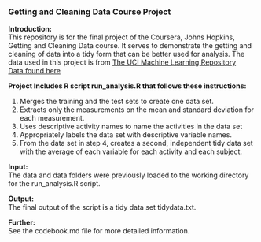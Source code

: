 
### Getting and Cleaning Data Course Project

**Introduction:**   
This repository is for the final project of the Coursera, Johns Hopkins, Getting and Cleaning Data course. It serves to demonstrate the getting and cleaning of data into a tidy form that can be better used for analysis. The data used in this project is from [The UCI Machine Learning Repository](http://archive.ics.uci.edu/ml/datasets/Human+Activity+Recognition+Using+Smartphones)  
[Data found here](https://d396qusza40orc.cloudfront.net/getdata%2Fprojectfiles%2FUCI%20HAR%20Dataset.zip)

**Project Includes R script run_analysis.R that follows these instructions:**  
1.	Merges the training and the test sets to create one data set.  
2.	Extracts only the measurements on the mean and standard deviation for each measurement.  
3.	Uses descriptive activity names to name the activities in the data set  
4.	Appropriately labels the data set with descriptive variable names.  
5.	From the data set in step 4, creates a second, independent tidy data set with the average of each variable for each activity and each subject.  

**Input:**   
The data and data folders were previously loaded to the working directory for the run_analysis.R script.

**Output:**   
The final output of the script is a tidy data set tidydata.txt.


**Further:**   
See the codebook.md file for more detailed information.
